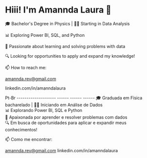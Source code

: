 # Hiii! I'm Amannda Laura 👋

🎓 Bachelor's Degree in Physics | 👩‍💻 Starting in Data Analysis

📊 Exploring Power BI, SQL, and Python

🧠 Passionate about learning and solving problems with data

🔍 Looking for opportunities to apply and expand my knowledge!

📫 How to reach me:

amannda.rev@gmail.com

linkedin.com/in/amanndalaura

Pt-Br -------------------- ------ ------ ------
🎓 Graduada em Física bacharelado | 👩‍💻 Iniciando em Análise de Dados  
📊 Explorando Power BI, SQL e Python  
🧠 Apaixonada por aprender e resolver problemas com dados  
🔍 Em busca de oportunidades para aplicar e expandir meus conhecimentos!

📫 Como me encontrar: 

amannda.rev@gmail.com
linkedin.com/in/amanndalaura


